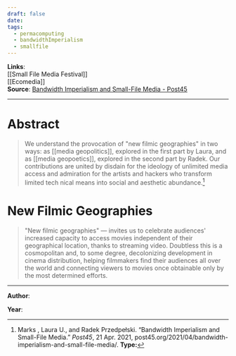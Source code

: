```yaml
---
draft: false
date: 
tags:
  - permacomputing
  - bandwidthImperialism
  - smallfile
---
```


**Links**:<br>[[Small File Media Festival]]<br>[[Ecomedia]]<br>
**Source**: [Bandwidth Imperialism and Small-File Media - Post45](https://post45.org/2021/04/bandwidth-imperialism-and-small-file-media/)<br>
___
# Abstract

>We understand the provocation of "new filmic geographies" in two ways: as [[media geopolitics]], explored in the first part by Laura, and as [[media geopoetics]], explored in the second part by Radek. Our contributions are united by disdain for the ideology of unlimited media access and admiration for the artists and hackers who transform limited tech nical means into social and aesthetic abundance.[^1]


# New Filmic Geographies

>"New filmic geographies" — invites us to celebrate audiences' increased capacity to access movies independent of their geographical location, thanks to streaming video. Doubtless this is a cosmopolitan and, to some degree, decolonizing development in cinema distribution, helping filmmakers find their audiences all over the world and connecting viewers to movies once obtainable only by the most determined efforts.


___
[^1]: Marks , Laura U., and Radek Przedpełski. “Bandwidth Imperialism and Small-File Media.” _Post45_, 21 Apr. 2021, post45.org/2021/04/bandwidth-imperialism-and-small-file-media/.
**Type:**

**Author**:

**Year**:
